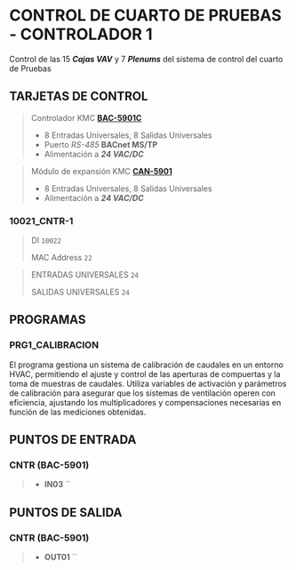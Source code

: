 # CONTROL DE CUARTO DE PRUEBAS - CONTROLADOR 1

Control de las 15 ***Cajas VAV*** y 7 ***Plenums*** del sistema de control del cuarto de Pruebas

## TARJETAS DE CONTROL

> Controlador KMC [**BAC-5901C**](https://www.kmccontrols.com/product/controller-general-purpose-bacnet-aac-clock-mstp/ "Documentación de equipo")
>
> - 8 Entradas Universales, 8 Salidas Universales
> - Puerto *RS-485* **BACnet MS/TP**
> - Alimentación a ***24 VAC/DC***

> Módulo de expansión KMC [**CAN-5901**](https://www.kmccontrols.com/product/expansion-io-module-8-ui-8-uo/ "Documentación de equipo")
>
> - 8 Entradas Universales, 8 Salidas Universales
> - Alimentación a ***24 VAC/DC***

### 10021_CNTR-1

> DI `10022`
>
> MAC Address `22`

> ENTRADAS UNIVERSALES `24`
>
> SALIDAS UNIVERSALES `24`

## PROGRAMAS

### PRG1_CALIBRACION

El programa gestiona un sistema de calibración de caudales en un entorno HVAC, permitiendo el ajuste y control de las aperturas de compuertas y la toma de muestras de caudales. Utiliza variables de activación y parámetros de calibración para asegurar que los sistemas de ventilación operen con eficiencia, ajustando los multiplicadores y compensaciones necesarias en función de las mediciones obtenidas.

## PUNTOS DE ENTRADA

### CNTR (BAC-5901)

> * **IN03** `` 

## PUNTOS DE SALIDA

### CNTR (BAC-5901)

> * **OUT01** `` 